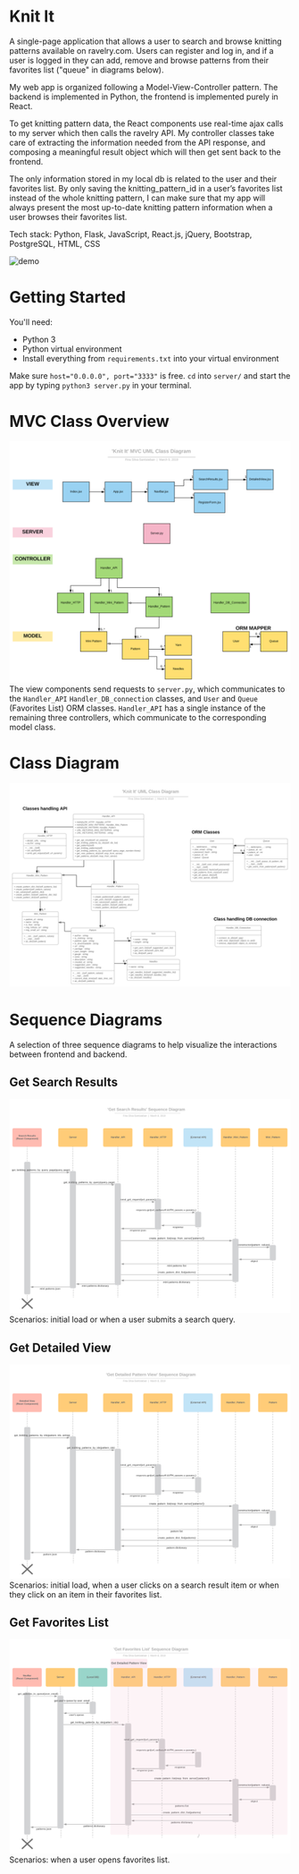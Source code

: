 # Knit It
A single-page application that allows a user to search and browse knitting patterns available on ravelry.com. Users can register and log in, and if a user is logged in they can add, remove and browse patterns from their favorites list ("queue" in diagrams below). 

My web app is organized following a Model-View-Controller pattern. The backend is implemented in Python, the frontend is implemented purely in React.

To get knitting pattern data, the React components use real-time ajax calls to my server which then calls the ravelry API. My controller classes take care of extracting the information needed from the API response, and composing a meaningful result object which will then get sent back to the frontend.

The only information stored in my local db is related to the user and their favorites list. By only saving the knitting_pattern_id in a user’s favorites list instead of the whole knitting pattern, I can make sure that my app will always present the most up-to-date knitting pattern information when a user browses their favorites list.

Tech stack: Python, Flask, JavaScript, React.js, jQuery, Bootstrap, PostgreSQL, HTML, CSS

![demo](https://github.com/finasilvasantiste/hackbright__knit_it/blob/master/demo.gif)
 
# Getting Started
You'll need:
- Python 3
- Python virtual environment
- Install everything from `requirements.txt` into your virtual environment

Make sure `host="0.0.0.0", port="3333"` is free. `cd` into `server/` and start the app by typing `python3 server.py` in your terminal.

# MVC Class Overview
![mvc](https://github.com/finasilvasantiste/hackbright__knit_it/blob/master/uml_diagrams/svg/Class%20Diagram%20-%20MVC.svg)
The view components send requests to `server.py`, which communicates to the `Handler_API` `Handler_DB_connection` classes, and `User` and `Queue` (Favorites List) ORM classes. `Handler_API` has a single instance of the remaining three controllers, which communicate to the corresponding model class.

# Class Diagram
![class-diagram](https://github.com/finasilvasantiste/hackbright__knit_it/blob/master/uml_diagrams/svg/Class%20Diagram.svg)

# Sequence Diagrams
A selection of three sequence diagrams to help visualize the interactions between frontend and backend.

## Get Search Results
![seq-diagram-get-search-results](https://github.com/finasilvasantiste/hackbright__knit_it/blob/master/uml_diagrams/svg/Sequence%20Diagram%20-%20Get%20Search%20Results.svg)
Scenarios: initial load or when a user submits a search query.

## Get Detailed View
![seq-diagram-get-detailed-view](https://github.com/finasilvasantiste/hackbright__knit_it/blob/master/uml_diagrams/svg/Sequence%20Diagram%20-%20Get%20Detailed%20Pattern%20View.svg)
Scenarios: initial load, when a user clicks on a search result item or when they click on an item in their favorites list. 

## Get Favorites List
![seq-diagram-get-favorites-list](https://github.com/finasilvasantiste/hackbright__knit_it/blob/master/uml_diagrams/svg/Sequence%20Diagram%20-%20Get%20Favorites%20List.svg)
Scenarios: when a user opens favorites list.
